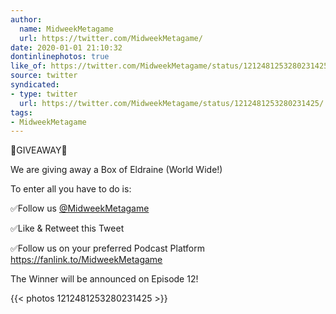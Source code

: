 ```yaml
---
author:
  name: MidweekMetagame
  url: https://twitter.com/MidweekMetagame/
date: 2020-01-01 21:10:32
dontinlinephotos: true
like_of: https://twitter.com/MidweekMetagame/status/1212481253280231425/
source: twitter
syndicated:
- type: twitter
  url: https://twitter.com/MidweekMetagame/status/1212481253280231425/
tags:
- MidweekMetagame
---
```


🚨GIVEAWAY🚨

We are giving away a Box of Eldraine (World Wide!)

To enter all you have to do is:

✅Follow us [@MidweekMetagame](https://twitter.com/MidweekMetagame/) 

✅Like &amp; Retweet this Tweet

✅Follow us on your preferred Podcast Platform https://fanlink.to/MidweekMetagame



The Winner will be announced on Episode 12! 

{{< photos 1212481253280231425 >}}